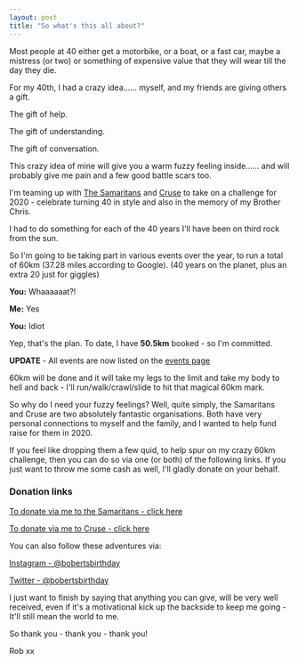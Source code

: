 ```yaml
---
layout: post
title: "So what's this all about?"
---
```


Most people at 40 either get a motorbike, or a boat, or a fast car, maybe a mistress (or two) or something of expensive value that they will wear till the day they die.

For my 40th, I had a crazy idea...... myself, and my friends are giving others a gift.

The gift of help.

The gift of understanding.

The gift of conversation.

This crazy idea of mine will give you a warm fuzzy feeling inside...... and will probably give me pain and a few good battle scars too.

I'm teaming up with [The Samaritans](https://www.samaritans.org) and [Cruse](https://www.cruse.org.uk) to take on a challenge for 2020 -  celebrate turning 40 in style and also in the memory of my Brother Chris.

I had to do something for each of the 40 years I'll have been on third rock from the sun.

So I'm going to be taking part in various events over the year, to run a total of 60km (37.28 miles according to Google). (40 years on the planet, plus an extra 20 just for giggles)

**You:** Whaaaaaat?!

**Me:** Yes

**You:** Idiot

Yep, that's the plan. To date, I have **50.5km** booked - so I'm committed.

**UPDATE** - All events are now listed on the [events page](/events.html)

60km will be done and it will take my legs to the limit and take my body to hell and back - I'll run/walk/crawl/slide to hit that magical 60km mark.

So why do I need your fuzzy feelings? Well, quite simply, the Samaritans and Cruse are two absolutely fantastic organisations. Both have very personal connections to myself and the family, and I wanted to help fund raise for them in 2020.

If you feel like dropping them a few quid, to help spur on my crazy 60km challenge, then you can do so via one (or both) of the following links. If you just want to throw me some cash as well, I'll gladly donate on your behalf.

### Donation links

[To donate via me to the Samaritans - click here](https://www.justgiving.com/fundraising/skeddy-samaritans)

[To donate via me to Cruse - click here](https://www.justgiving.com/fundraising/skeddy-cruse)

You can also follow these adventures via:

[Instagram - @bobertsbirthday](https://www.instagram.com/bobertsbirthday)

[Twitter - @bobertsbirthday](https://twitter.com/BobertsBirthday)

I just want to finish by saying that anything you can give, will be very well received, even if it's a motivational kick up the backside to keep me going - It'll still mean the world to me.

So thank you - thank you - thank you!

Rob xx